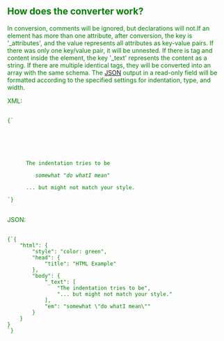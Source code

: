 ## How does the converter work?

In conversion, comments will be ignored, but declarations will not.If an element has more than one attribute, after conversion, the key is '\_attributes', and the value represents all attributes as key-value pairs. If there was only one key/value pair, it will be unnested. If there is tag and content inside the element, the key '\_text' represents the content as a string. If there are multiple identical tags, they will be converted into an array with the same schema. The [JSON](/#jsonAnchor) output in a read-only field will be formatted according to the specified settings for indentation, type, and width.

XML:

<pre>

<code class="language-xml hljs">{`<?xml version="1.0" encoding="UTF-8"?>
<html style="color: green">
   <!-- this is a comment -->
   <head>
      <title>
         HTML Example
      </title>
   </head>
   <body>
      The indentation tries to be
      <em>
         somewhat &quot;do whatI mean&quot;
      </em>
      ... but might not match your style.
   </body>
</html>`}
</code>
</pre>

JSON:

<pre>

<code class="language-json hljs">{`{
    "html": {
        "style": "color: green",
        "head": {
            "title": "HTML Example"
        },
        "body": {
            "_text": [
                "The indentation tries to be",
                "... but might not match your style."
            ],
            "em": "somewhat \"do whatI mean\""
        }
    }
}
`}
</code>
</pre>
